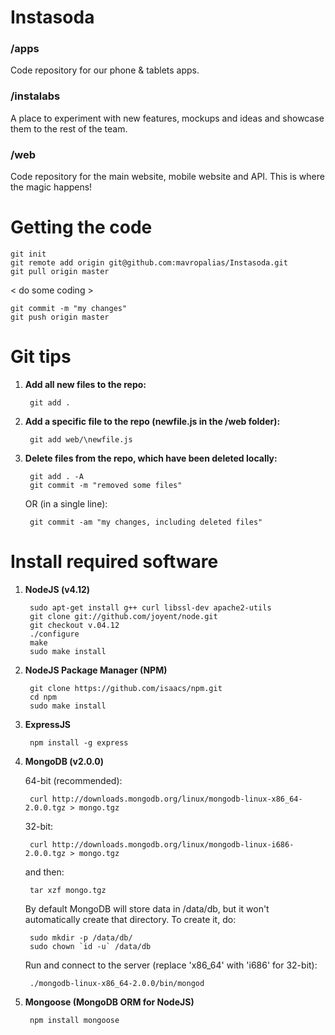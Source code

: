 Instasoda
=========

### /apps
Code repository for our phone & tablets apps.

### /instalabs
A place to experiment with new features, mockups and ideas and showcase them to the rest of the team.

### /web
Code repository for the main website, mobile website and API. This is where the magic happens!


Getting the code
================

	git init
	git remote add origin git@github.com:mavropalias/Instasoda.git
	git pull origin master

< do some coding >

	git commit -m "my changes"
	git push origin master


Git tips
========

1. **Add all new files to the repo:**
	
		git add .

2. **Add a specific file to the repo (newfile.js in the /web folder):**
	
		git add web/\newfile.js
	
3. **Delete files from the repo, which have been deleted locally:**
	
		git add . -A 
		git commit -m "removed some files"
	
	OR (in a single line):
	
		git commit -am "my changes, including deleted files"
		
		
Install required software
=========================

1. **NodeJS (v4.12)**

		sudo apt-get install g++ curl libssl-dev apache2-utils
		git clone git://github.com/joyent/node.git
		git checkout v.04.12
		./configure
		make
		sudo make install
	
2. **NodeJS Package Manager (NPM)**

		git clone https://github.com/isaacs/npm.git
		cd npm
		sudo make install

3. **ExpressJS**

		npm install -g express	
	
4. **MongoDB (v2.0.0)**

	64-bit (recommended):
	
		curl http://downloads.mongodb.org/linux/mongodb-linux-x86_64-2.0.0.tgz > mongo.tgz
	
	32-bit:
	
		curl http://downloads.mongodb.org/linux/mongodb-linux-i686-2.0.0.tgz > mongo.tgz
	
	and then:
	
		tar xzf mongo.tgz
	
	By default MongoDB will store data in /data/db, but it won't automatically create that directory. To create it, do:
	
		sudo mkdir -p /data/db/
		sudo chown `id -u` /data/db
	
	Run and connect to the server (replace 'x86_64' with 'i686' for 32-bit):
	
		./mongodb-linux-x86_64-2.0.0/bin/mongod

5. **Mongoose (MongoDB ORM for NodeJS)**

		npm install mongoose
	
	
	
	
